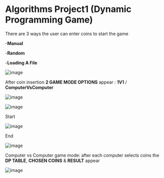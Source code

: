 # Algorithms Project1 (Dynamic Programming Game)


There are 3 ways the user can enter coins to start the game

-**Manual**

-**Random**

-**Loading A File**

![image](https://github.com/user-attachments/assets/8dae30d1-82d6-4fd6-ae04-eceb5ff54bcb)




After coin insertion **2 GAME MODE OPTIONS** appear : **1V1**   /   **ComputerVsComputer**

![image](https://github.com/user-attachments/assets/eaa583b4-045b-4124-ae20-14bf39c51a37)




![image](https://github.com/user-attachments/assets/2adf45e0-c4d0-421c-baaa-7ecab01ac7b2)


Start 

![image](https://github.com/user-attachments/assets/f500ca62-4bfc-43c9-aa1e-e6d5ff861525)



End

![image](https://github.com/user-attachments/assets/88077d17-6909-476d-a129-1ae7d55d9e5a)



Computer vs Computer game mode: after each computer selects coins the **DP TABLE**, **CHOSEN COINS** & **RESULT** appear

![image](https://github.com/user-attachments/assets/2d4ba7aa-77ef-44c9-bbcb-a9c6b2902ea4)


























